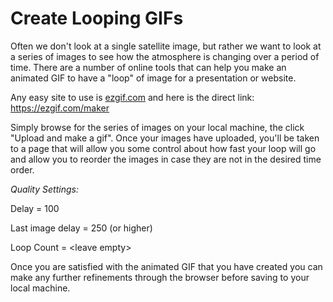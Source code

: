 # Create Looping GIFs

Often we don't look at a single satellite image, but rather we want to
look at a series of images to see how the atmosphere is changing over a
period of time. There are a number of online tools that can help you
make an animated GIF to have a "loop" of image for a presentation or
website.

Any easy site to use is <a href="https://ezgif.com/maker" target="_blank">ezgif.com</a>
and here is the direct link:
<a href="https://ezgif.com/maker" target="_blank">https://ezgif.com/maker</a>

Simply browse for the series of images on your local machine, the click
"Upload and make a gif". Once your images have uploaded, you'll be taken
to a page that will allow you some control about how fast your loop will
go and allow you to reorder the images in case they are not in the
desired time order.

*Quality Settings:*

Delay = 100

Last image delay = 250 (or higher)

Loop Count = \<leave empty\>

Once you are satisfied with the animated GIF that you have created you
can make any further refinements through the browser before saving to
your local machine.
